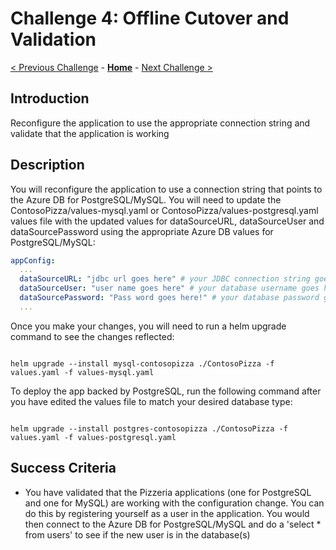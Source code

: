 # Challenge 4: Offline Cutover and Validation

[< Previous Challenge](./03-offline-migration.md) - **[Home](../README.md)** - [Next Challenge >](./05-online-migration.md)

## Introduction
 Reconfigure the application to use the appropriate connection string and validate that the application is working

## Description
You will reconfigure the application to use a connection string that points to the Azure DB for PostgreSQL/MySQL. You will need to update the ContosoPizza/values-mysql.yaml or ContosoPizza/values-postgresql.yaml values file with the updated values for dataSourceURL, dataSourceUser and dataSourcePassword using the appropriate Azure DB values for PostgreSQL/MySQL:
```yaml
appConfig:
  ...
  dataSourceURL: "jdbc url goes here" # your JDBC connection string goes here
  dataSourceUser: "user name goes here" # your database username goes here
  dataSourcePassword: "Pass word goes here!" # your database password goes here
  ...
```
Once you make your changes, you will need to run a helm upgrade command to see the changes reflected:

```shell

helm upgrade --install mysql-contosopizza ./ContosoPizza -f values.yaml -f values-mysql.yaml

```

To deploy the app backed by PostgreSQL, run the following command after you have edited the values file to match your desired database type:

```shell

helm upgrade --install postgres-contosopizza ./ContosoPizza -f values.yaml -f values-postgresql.yaml

```

## Success Criteria

* You have validated that the Pizzeria applications (one for PostgreSQL and one for MySQL) are working with the configuration change. You can do this by registering yourself as a user in the application. You would then connect to the Azure DB for PostgreSQL/MySQL and do a 'select * from users' to see if the new user is in the database(s)
